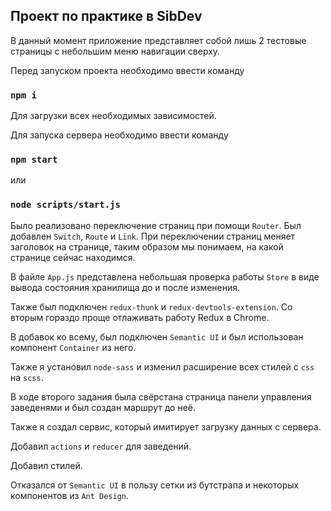 ## Проект по практике в SibDev

В данный момент приложение представляет собой лишь 2 тестовые страницы с небольшим меню навигации сверху.

Перед запуском проекта необходимо ввести команду  
### `npm i`
Для загрузки всех необходимых зависимостей.

Для запуска сервера необходимо ввести команду
### `npm start`
или
### `node scripts/start.js`

Было реализовано переключение страниц при помощи `Router`. Был добавлен `Switch`, `Route` и `Link`.
При переключении страниц меняет заголовок на странице, таким образом мы понимаем, на какой странице сейчас находимся.

В файле `App.js` представлена небольшая проверка работы `Store` в виде вывода состояния хранилища до и после изменения.

Также был подключен `redux-thunk` и `redux-devtools-extension`. Со вторым гораздо проще отлаживать работу Redux в Chrome.

В добавок ко всему, был подключен `Semantic UI` и был использован компонент `Container` из него.

Также я установил `node-sass` и изменил расширение всех стилей с `css` на `scss`.

В ходе второго задания была свёрстана страница панели управления заведенями и был создан маршрут до неё.

Также я создал сервис, который имитирует загрузку данных с сервера.

Добавил `actions` и `reducer` для заведений.

Добавил стилей.

Отказался от `Semantic UI` в пользу сетки из бутстрапа и некоторых компонентов из `Ant Design`.